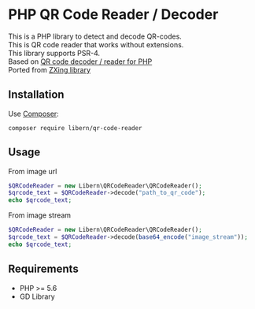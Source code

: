 # PHP QR Code Reader / Decoder

This is a PHP library to detect and decode QR-codes. <br>
This is QR code reader that works without extensions. <br>
This library supports PSR-4. <br>
Based on [QR code decoder / reader for PHP](https://github.com/khanamiryan/php-qrcode-detector-decoder) <br>
Ported from [ZXing library](https://github.com/zxing/zxing) <br>

## Installation 
Use [Composer](https://getcomposer.org/):
```
composer require libern/qr-code-reader
```

## Usage 
From image url
```php
$QRCodeReader = new Libern\QRCodeReader\QRCodeReader();
$qrcode_text = $QRCodeReader->decode("path_to_qr_code");
echo $qrcode_text;
```
From image stream
```php
$QRCodeReader = new Libern\QRCodeReader\QRCodeReader();
$qrcode_text = $QRCodeReader->decode(base64_encode("image_stream"));
echo $qrcode_text;
```

## Requirements 
* PHP >= 5.6
* GD Library

